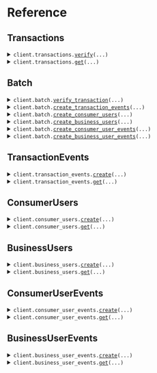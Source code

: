 # Reference
## Transactions
<details><summary><code>client.transactions.<a href="src/flagright/transactions/client.py">verify</a>(...)</code></summary>
<dl>
<dd>

#### 📝 Description

<dl>
<dd>

<dl>
<dd>

## POST Transactions

`/transactions` endpoint allows you to operate on the [Transaction entity.](/guides/overview/entities#transaction)

In order to pass the payload of a transaction to Flagright and verify the transaction, you will need to call this endpoint with the transaction payload. Not all fields are mandatory, you will only need to pass in the fields that you have and are relevant for your compliance setup. 


### Payload

Here are some of the most used payload fields explained (you can find the full payload [schema below](/api-reference/api-reference/transactions/verify#request) with 1 line descriptions):

* `type`: Type of transaction (Ex: `WITHDRAWAL`, `DEPOSIT`, `TRANSFER` etc). 
* `transactionId` - Unique Identifier for the transaction. 
* `timestamp` - UNIX timestamp in *milliseconds* of when the transaction took place
* `transactionState` - The state of the transaction, set to `CREATED` by default. [More details here](/guides/overview/entities#transaction-lifecycle-through-transaction-events)
* `originUserId` - Unique identifier (if any) of the user who is sending the money. This user must be created within the Flagright system before using the [create a consumer user](/api-reference/api-reference/consumer-users/create) or [create a business user](/api-reference/api-reference/business-users/create) endpoint
* `destinationUserId` - Unique identifier (if any) of the user who is receiving the money. This user must be created within the Flagright system before using the [create a consumer user](/api-reference/api-reference/consumer-users/create) or [create a business user](/api-reference/api-reference/business-users/create) endpoint
* `originAmountDetails` - Details of the amount being sent from the origin
* `destinationAmountDetails` - Details of the amount being received at the destination
* `originPaymentDetails` - Payment details (if any) used at the origin (ex: `CARD`, `IBAN`, `WALLET` etc). You can click on the dropdown next to the field in the schema below to view all supported payment types.
* `destinationPaymentDetails` - Payment details (if any) used at the destination (ex: `CARD`, `IBAN`, `WALLET` etc). You can click on the dropdown next to the field in the schema below to view all supported payment types.
</dd>
</dl>
</dd>
</dl>

#### 🔌 Usage

<dl>
<dd>

<dl>
<dd>

```python
from flagright import (
    DeviceData,
    Flagright,
    Tag,
    TransactionAmountDetails,
    TransactionDestinationPaymentDetails_Card,
    TransactionOriginPaymentDetails_Card,
)

client = Flagright(
    api_key="YOUR_API_KEY",
)
client.transactions.verify(
    type="DEPOSIT",
    transaction_id="7b80a539eea6e78acbd6d458e5971482",
    timestamp=1641654664000.0,
    origin_user_id="8650a2611d0771cba03310f74bf6",
    destination_user_id="9350a2611e0771cba03310f74bf6",
    origin_amount_details=TransactionAmountDetails(
        transaction_amount=800.0,
        transaction_currency="EUR",
        country="DE",
    ),
    destination_amount_details=TransactionAmountDetails(
        transaction_amount=68351.34,
        transaction_currency="INR",
        country="IN",
    ),
    origin_payment_details=TransactionOriginPaymentDetails_Card(
        card_fingerprint="20ac00fed8ef913aefb17cfae1097cce",
        card_issued_country="TR",
        transaction_reference_field="Deposit",
        f_3_ds_done=True,
    ),
    destination_payment_details=TransactionDestinationPaymentDetails_Card(
        card_fingerprint="20ac00fed8ef913aefb17cfae1097cce",
        card_issued_country="TR",
        transaction_reference_field="Deposit",
        f_3_ds_done=True,
    ),
    promotion_code_used=True,
    reference="loan repayment",
    origin_device_data=DeviceData(
        battery_level=95.0,
        device_latitude=13.0033,
        device_longitude=76.1004,
        ip_address="10.23.191.2",
        device_identifier="3c49f915d04485e34caba",
        vpn_used=False,
        operating_system="Android 11.2",
        device_maker="ASUS",
        device_model="Zenphone M2 Pro Max",
        device_year="2018",
        app_version="1.1.0",
    ),
    destination_device_data=DeviceData(
        battery_level=95.0,
        device_latitude=13.0033,
        device_longitude=76.1004,
        ip_address="10.23.191.2",
        device_identifier="3c49f915d04485e34caba",
        vpn_used=False,
        operating_system="Android 11.2",
        device_maker="ASUS",
        device_model="Zenphone M2 Pro Max",
        device_year="2018",
        app_version="1.1.0",
    ),
    tags=[
        Tag(
            key="customKey",
            value="customValue",
        )
    ],
)

```
</dd>
</dl>
</dd>
</dl>

#### ⚙️ Parameters

<dl>
<dd>

<dl>
<dd>

**type:** `TransactionType` 
    
</dd>
</dl>

<dl>
<dd>

**transaction_id:** `str` — Unique transaction identifier
    
</dd>
</dl>

<dl>
<dd>

**timestamp:** `float` — Timestamp of when transaction took place
    
</dd>
</dl>

<dl>
<dd>

**validate_origin_user_id:** `typing.Optional[BooleanString]` — Boolean string whether Flagright should validate if provided originUserId exist. True by default
    
</dd>
</dl>

<dl>
<dd>

**validate_destination_user_id:** `typing.Optional[BooleanString]` — Boolean string whether Flagright should validate if provided destinationUserId exist. True by default
    
</dd>
</dl>

<dl>
<dd>

**validate_transaction_id:** `typing.Optional[BooleanString]` — Boolean string whether Flagright should validate if provided transactionId exist. True by default
    
</dd>
</dl>

<dl>
<dd>

**trs_only:** `typing.Optional[BooleanString]` 
    
</dd>
</dl>

<dl>
<dd>

**origin_user_id:** `typing.Optional[str]` — UserId for where the transaction originates from
    
</dd>
</dl>

<dl>
<dd>

**destination_user_id:** `typing.Optional[str]` — UserId for transaction's destination. In other words, where the value is being transferred to.
    
</dd>
</dl>

<dl>
<dd>

**transaction_state:** `typing.Optional[TransactionState]` 
    
</dd>
</dl>

<dl>
<dd>

**origin_amount_details:** `typing.Optional[TransactionAmountDetails]` 
    
</dd>
</dl>

<dl>
<dd>

**destination_amount_details:** `typing.Optional[TransactionAmountDetails]` 
    
</dd>
</dl>

<dl>
<dd>

**origin_payment_details:** `typing.Optional[TransactionOriginPaymentDetails]` — Payment details of the origin. It can be a bank account number, wallet ID, card fingerprint etc.
    
</dd>
</dl>

<dl>
<dd>

**destination_payment_details:** `typing.Optional[TransactionDestinationPaymentDetails]` 
    
</dd>
</dl>

<dl>
<dd>

**origin_funds_info:** `typing.Optional[OriginFundsInfo]` 
    
</dd>
</dl>

<dl>
<dd>

**related_transaction_ids:** `typing.Optional[typing.Sequence[str]]` — IDs of transactions related to this transaction. Ex: refund, split bills
    
</dd>
</dl>

<dl>
<dd>

**product_type:** `typing.Optional[str]` — Type of produce being used by the consumer (ex wallets, payments etc)
    
</dd>
</dl>

<dl>
<dd>

**promotion_code_used:** `typing.Optional[bool]` — Whether a promotion code was used or not the transaction
    
</dd>
</dl>

<dl>
<dd>

**reference:** `typing.Optional[str]` — Reference field for the transaction indicating the purpose of the transaction etc.
    
</dd>
</dl>

<dl>
<dd>

**origin_device_data:** `typing.Optional[DeviceData]` 
    
</dd>
</dl>

<dl>
<dd>

**destination_device_data:** `typing.Optional[DeviceData]` 
    
</dd>
</dl>

<dl>
<dd>

**tags:** `typing.Optional[typing.Sequence[Tag]]` — Additional information that can be added via tags
    
</dd>
</dl>

<dl>
<dd>

**request_options:** `typing.Optional[RequestOptions]` — Request-specific configuration.
    
</dd>
</dl>
</dd>
</dl>


</dd>
</dl>
</details>

<details><summary><code>client.transactions.<a href="src/flagright/transactions/client.py">get</a>(...)</code></summary>
<dl>
<dd>

#### 📝 Description

<dl>
<dd>

<dl>
<dd>

### GET Transactions

`/transactions` endpoint allows you to operate on the [Transaction entity](/guides/overview/entities#transaction).

Calling `GET /transactions/{transactionId}` will return the entire transaction payload and rule execution results for the transaction with the corresponding `transactionId`
</dd>
</dl>
</dd>
</dl>

#### 🔌 Usage

<dl>
<dd>

<dl>
<dd>

```python
from flagright import Flagright

client = Flagright(
    api_key="YOUR_API_KEY",
)
client.transactions.get(
    transaction_id="transactionId",
)

```
</dd>
</dl>
</dd>
</dl>

#### ⚙️ Parameters

<dl>
<dd>

<dl>
<dd>

**transaction_id:** `str` — Unique Transaction Identifier
    
</dd>
</dl>

<dl>
<dd>

**request_options:** `typing.Optional[RequestOptions]` — Request-specific configuration.
    
</dd>
</dl>
</dd>
</dl>


</dd>
</dl>
</details>

## Batch
<details><summary><code>client.batch.<a href="src/flagright/batch/client.py">verify_transaction</a>(...)</code></summary>
<dl>
<dd>

#### 🔌 Usage

<dl>
<dd>

<dl>
<dd>

```python
from flagright import Flagright, Transaction

client = Flagright(
    api_key="YOUR_API_KEY",
)
client.batch.verify_transaction(
    data=[
        Transaction(
            type="DEPOSIT",
            transaction_id="transactionId",
            timestamp=1.1,
        )
    ],
)

```
</dd>
</dl>
</dd>
</dl>

#### ⚙️ Parameters

<dl>
<dd>

<dl>
<dd>

**data:** `typing.Sequence[Transaction]` 
    
</dd>
</dl>

<dl>
<dd>

**validate_origin_user_id:** `typing.Optional[BooleanString]` — Boolean string whether Flagright should validate if provided originUserId exist. True by default
    
</dd>
</dl>

<dl>
<dd>

**validate_destination_user_id:** `typing.Optional[BooleanString]` — Boolean string whether Flagright should validate if provided destinationUserId exist. True by default
    
</dd>
</dl>

<dl>
<dd>

**batch_id:** `typing.Optional[str]` 
    
</dd>
</dl>

<dl>
<dd>

**request_options:** `typing.Optional[RequestOptions]` — Request-specific configuration.
    
</dd>
</dl>
</dd>
</dl>


</dd>
</dl>
</details>

<details><summary><code>client.batch.<a href="src/flagright/batch/client.py">create_transaction_events</a>(...)</code></summary>
<dl>
<dd>

#### 🔌 Usage

<dl>
<dd>

<dl>
<dd>

```python
from flagright import Flagright, TransactionEvent

client = Flagright(
    api_key="YOUR_API_KEY",
)
client.batch.create_transaction_events(
    data=[
        TransactionEvent(
            transaction_state="CREATED",
            timestamp=1.1,
            transaction_id="transactionId",
        )
    ],
)

```
</dd>
</dl>
</dd>
</dl>

#### ⚙️ Parameters

<dl>
<dd>

<dl>
<dd>

**data:** `typing.Sequence[TransactionEvent]` 
    
</dd>
</dl>

<dl>
<dd>

**batch_id:** `typing.Optional[str]` 
    
</dd>
</dl>

<dl>
<dd>

**request_options:** `typing.Optional[RequestOptions]` — Request-specific configuration.
    
</dd>
</dl>
</dd>
</dl>


</dd>
</dl>
</details>

<details><summary><code>client.batch.<a href="src/flagright/batch/client.py">create_consumer_users</a>(...)</code></summary>
<dl>
<dd>

#### 🔌 Usage

<dl>
<dd>

<dl>
<dd>

```python
from flagright import Flagright, User

client = Flagright(
    api_key="YOUR_API_KEY",
)
client.batch.create_consumer_users(
    data=[
        User(
            user_id="userId",
            created_timestamp=1.1,
        )
    ],
)

```
</dd>
</dl>
</dd>
</dl>

#### ⚙️ Parameters

<dl>
<dd>

<dl>
<dd>

**data:** `typing.Sequence[User]` 
    
</dd>
</dl>

<dl>
<dd>

**batch_id:** `typing.Optional[str]` 
    
</dd>
</dl>

<dl>
<dd>

**request_options:** `typing.Optional[RequestOptions]` — Request-specific configuration.
    
</dd>
</dl>
</dd>
</dl>


</dd>
</dl>
</details>

<details><summary><code>client.batch.<a href="src/flagright/batch/client.py">create_business_users</a>(...)</code></summary>
<dl>
<dd>

#### 🔌 Usage

<dl>
<dd>

<dl>
<dd>

```python
from flagright import Business, CompanyGeneralDetails, Flagright, LegalEntity

client = Flagright(
    api_key="YOUR_API_KEY",
)
client.batch.create_business_users(
    data=[
        Business(
            user_id="userId",
            created_timestamp=1.1,
            legal_entity=LegalEntity(
                company_general_details=CompanyGeneralDetails(
                    legal_name="Ozkan Hazelnut Export JSC",
                    business_industry=["Farming"],
                    main_products_services_sold=["Hazelnut"],
                ),
            ),
        )
    ],
)

```
</dd>
</dl>
</dd>
</dl>

#### ⚙️ Parameters

<dl>
<dd>

<dl>
<dd>

**data:** `typing.Sequence[Business]` 
    
</dd>
</dl>

<dl>
<dd>

**batch_id:** `typing.Optional[str]` 
    
</dd>
</dl>

<dl>
<dd>

**request_options:** `typing.Optional[RequestOptions]` — Request-specific configuration.
    
</dd>
</dl>
</dd>
</dl>


</dd>
</dl>
</details>

<details><summary><code>client.batch.<a href="src/flagright/batch/client.py">create_consumer_user_events</a>(...)</code></summary>
<dl>
<dd>

#### 🔌 Usage

<dl>
<dd>

<dl>
<dd>

```python
from flagright import ConsumerUserEvent, Flagright

client = Flagright(
    api_key="YOUR_API_KEY",
)
client.batch.create_consumer_user_events(
    data=[
        ConsumerUserEvent(
            timestamp=1.1,
            user_id="userId",
        )
    ],
)

```
</dd>
</dl>
</dd>
</dl>

#### ⚙️ Parameters

<dl>
<dd>

<dl>
<dd>

**data:** `typing.Sequence[ConsumerUserEvent]` 
    
</dd>
</dl>

<dl>
<dd>

**batch_id:** `typing.Optional[str]` 
    
</dd>
</dl>

<dl>
<dd>

**request_options:** `typing.Optional[RequestOptions]` — Request-specific configuration.
    
</dd>
</dl>
</dd>
</dl>


</dd>
</dl>
</details>

<details><summary><code>client.batch.<a href="src/flagright/batch/client.py">create_business_user_events</a>(...)</code></summary>
<dl>
<dd>

#### 🔌 Usage

<dl>
<dd>

<dl>
<dd>

```python
from flagright import BusinessUserEvent, Flagright

client = Flagright(
    api_key="YOUR_API_KEY",
)
client.batch.create_business_user_events(
    data=[
        BusinessUserEvent(
            timestamp=1.1,
            user_id="userId",
        )
    ],
)

```
</dd>
</dl>
</dd>
</dl>

#### ⚙️ Parameters

<dl>
<dd>

<dl>
<dd>

**data:** `typing.Sequence[BusinessUserEvent]` 
    
</dd>
</dl>

<dl>
<dd>

**batch_id:** `typing.Optional[str]` 
    
</dd>
</dl>

<dl>
<dd>

**request_options:** `typing.Optional[RequestOptions]` — Request-specific configuration.
    
</dd>
</dl>
</dd>
</dl>


</dd>
</dl>
</details>

## TransactionEvents
<details><summary><code>client.transaction_events.<a href="src/flagright/transaction_events/client.py">create</a>(...)</code></summary>
<dl>
<dd>

#### 📝 Description

<dl>
<dd>

<dl>
<dd>

## POST Transaction Events

`/events/transaction` endpoint allows you to operate on the [Transaction Events entity.](/guides/overview/entities#transaction-event)

Transaction events are created after the initial `POST /transactions` call (which creates a transaction) and are used to:

* Update the STATE of the transaction, using the `transactionState` field and manage the [Transaction Lifecycle](/guides/overview/entities#transaction-lifecycle-through-transaction-events)
* Update the transaction details, using the `updatedTransactionAttributes` field.

> If you have neither of the above two use cases, you do not need to use transaction events. 

### Payload

Each transaction event needs three mandatory fields:

* `transactionState` - STATE of the transaction -> value is set to `CREATED` after `POST /transactions` call
* `timestamp`- the timestamp of when the event was created or occured in your system
* `transactionId` - The ID of the transaction for which this event is generated. 

In order to make individual events retrievable, you also need to pass in a unique `eventId` to the request body.
</dd>
</dl>
</dd>
</dl>

#### 🔌 Usage

<dl>
<dd>

<dl>
<dd>

```python
from flagright import DeviceData, Flagright

client = Flagright(
    api_key="YOUR_API_KEY",
)
client.transaction_events.create(
    transaction_state="SUCCESSFUL",
    timestamp=1431231244001.0,
    transaction_id="443dea26147a406b957d9ee3a1247b11",
    event_id="aaeeb166147a406b957dd9147a406b957",
    event_description="Transaction created",
    meta_data=DeviceData(
        battery_level=76.3,
        device_latitude=13.009711,
        device_longitude=76.102898,
        ip_address="79.144.2.20",
        vpn_used=True,
    ),
)

```
</dd>
</dl>
</dd>
</dl>

#### ⚙️ Parameters

<dl>
<dd>

<dl>
<dd>

**transaction_state:** `TransactionState` 
    
</dd>
</dl>

<dl>
<dd>

**timestamp:** `float` — Timestamp of the event
    
</dd>
</dl>

<dl>
<dd>

**transaction_id:** `str` — Transaction ID the event pertains to
    
</dd>
</dl>

<dl>
<dd>

**event_id:** `typing.Optional[str]` — Unique event ID
    
</dd>
</dl>

<dl>
<dd>

**reason:** `typing.Optional[str]` — Reason for the event or a state change
    
</dd>
</dl>

<dl>
<dd>

**event_description:** `typing.Optional[str]` — Event description
    
</dd>
</dl>

<dl>
<dd>

**updated_transaction_attributes:** `typing.Optional[TransactionUpdatable]` 
    
</dd>
</dl>

<dl>
<dd>

**meta_data:** `typing.Optional[DeviceData]` 
    
</dd>
</dl>

<dl>
<dd>

**request_options:** `typing.Optional[RequestOptions]` — Request-specific configuration.
    
</dd>
</dl>
</dd>
</dl>


</dd>
</dl>
</details>

<details><summary><code>client.transaction_events.<a href="src/flagright/transaction_events/client.py">get</a>(...)</code></summary>
<dl>
<dd>

#### 📝 Description

<dl>
<dd>

<dl>
<dd>

### GET Transaction Events

`/events/transaction` endpoint allows you to operate on the [Transaction Events entity.](/guides/overview/entities#transaction-event). 

You can retrieve any transaction event you created using the [POST Transaction Events](/api-reference/api-reference/transaction-events/create) call.
</dd>
</dl>
</dd>
</dl>

#### 🔌 Usage

<dl>
<dd>

<dl>
<dd>

```python
from flagright import Flagright

client = Flagright(
    api_key="YOUR_API_KEY",
)
client.transaction_events.get(
    event_id="eventId",
)

```
</dd>
</dl>
</dd>
</dl>

#### ⚙️ Parameters

<dl>
<dd>

<dl>
<dd>

**event_id:** `str` — Unique Transaction Identifier
    
</dd>
</dl>

<dl>
<dd>

**request_options:** `typing.Optional[RequestOptions]` — Request-specific configuration.
    
</dd>
</dl>
</dd>
</dl>


</dd>
</dl>
</details>

## ConsumerUsers
<details><summary><code>client.consumer_users.<a href="src/flagright/consumer_users/client.py">create</a>(...)</code></summary>
<dl>
<dd>

#### 📝 Description

<dl>
<dd>

<dl>
<dd>

## POST Consumer User

`/consumer/user` endpoint allows you to operate on the Consumer user entity.

In order to pass the payload of a User to Flagright and verify the User, you will need to call this endpoint with the User payload. Not all fields are mandatory, you will only need to pass in the fields that you have and are relevant for your compliance setup.

### Payload

Each consumer user needs two mandatory fields:

* `userId` - Unique identifier for the user
* `createdTimestamp` - UNIX timestamp in *milliseconds* for when the User is created in your system
</dd>
</dl>
</dd>
</dl>

#### 🔌 Usage

<dl>
<dd>

<dl>
<dd>

```python
from flagright import (
    Address,
    ConsumerName,
    ContactDetails,
    Flagright,
    LegalDocument,
    Tag,
    UserDetails,
    UserTag,
)

client = Flagright(
    api_key="YOUR_API_KEY",
)
client.consumer_users.create(
    user_id="96647cfd9e8fe66ee0f3362e011e34e8",
    created_timestamp=1641654664000.0,
    user_details=UserDetails(
        name=ConsumerName(
            first_name="Baran",
            middle_name="Realblood",
            last_name="Ozkan",
        ),
        date_of_birth="1991-01-01",
        country_of_residence="US",
        country_of_nationality="DE",
    ),
    legal_documents=[
        LegalDocument(
            document_type="passport",
            document_number="Z9431P",
            document_issued_date=1639939034000.0,
            document_expiration_date=1839939034000.0,
            document_issued_country="DE",
            tags=[
                Tag(
                    key="customerType",
                    value="wallet",
                )
            ],
        )
    ],
    contact_details=ContactDetails(
        email_ids=["baran@flagright.com"],
        contact_numbers=["+37112345432"],
        websites=["flagright.com"],
        addresses=[
            Address(
                address_lines=["Klara-Franke Str 20"],
                postcode="10557",
                city="Berlin",
                state="Berlin",
                country="Germany",
                tags=[
                    Tag(
                        key="customKey",
                        value="customValue",
                    )
                ],
            )
        ],
    ),
    tags=[
        UserTag(
            key="customKey",
            value="customValue",
        )
    ],
)

```
</dd>
</dl>
</dd>
</dl>

#### ⚙️ Parameters

<dl>
<dd>

<dl>
<dd>

**user_id:** `str` — Unique user ID
    
</dd>
</dl>

<dl>
<dd>

**created_timestamp:** `float` — Timestamp when userId is created
    
</dd>
</dl>

<dl>
<dd>

**lock_cra_risk_level:** `typing.Optional[BooleanString]` — Boolean string whether Flagright should lock the CRA risk level for the user.
    
</dd>
</dl>

<dl>
<dd>

**lock_kyc_risk_level:** `typing.Optional[BooleanString]` — Boolean string whether Flagright should lock the KYC risk level for the user.
    
</dd>
</dl>

<dl>
<dd>

**validate_user_id:** `typing.Optional[BooleanString]` — Boolean string whether Flagright should validate the userId
    
</dd>
</dl>

<dl>
<dd>

**krs_only:** `typing.Optional[BooleanString]` 
    
</dd>
</dl>

<dl>
<dd>

**activated_timestamp:** `typing.Optional[float]` — Timestamp when user was activated
    
</dd>
</dl>

<dl>
<dd>

**user_details:** `typing.Optional[UserDetails]` 
    
</dd>
</dl>

<dl>
<dd>

**user_state_details:** `typing.Optional[UserStateDetails]` 
    
</dd>
</dl>

<dl>
<dd>

**kyc_status_details:** `typing.Optional[KycStatusDetails]` 
    
</dd>
</dl>

<dl>
<dd>

**eodd_date:** `typing.Optional[float]` 
    
</dd>
</dl>

<dl>
<dd>

**employment_status:** `typing.Optional[EmploymentStatus]` 
    
</dd>
</dl>

<dl>
<dd>

**occupation:** `typing.Optional[str]` 
    
</dd>
</dl>

<dl>
<dd>

**legal_documents:** `typing.Optional[typing.Sequence[LegalDocument]]` — User's legal identity documents - See Document Model for details
    
</dd>
</dl>

<dl>
<dd>

**contact_details:** `typing.Optional[ContactDetails]` 
    
</dd>
</dl>

<dl>
<dd>

**employment_details:** `typing.Optional[EmploymentDetails]` 
    
</dd>
</dl>

<dl>
<dd>

**transaction_limits:** `typing.Optional[TransactionLimits]` 
    
</dd>
</dl>

<dl>
<dd>

**expected_income:** `typing.Optional[ExpectedIncome]` 
    
</dd>
</dl>

<dl>
<dd>

**risk_level:** `typing.Optional[RiskLevel]` 
    
</dd>
</dl>

<dl>
<dd>

**kyc_risk_level:** `typing.Optional[RiskLevel]` 
    
</dd>
</dl>

<dl>
<dd>

**acquisition_channel:** `typing.Optional[AcquisitionChannel]` 
    
</dd>
</dl>

<dl>
<dd>

**reason_for_account_opening:** `typing.Optional[typing.Sequence[str]]` 
    
</dd>
</dl>

<dl>
<dd>

**source_of_funds:** `typing.Optional[typing.Sequence[SourceOfFunds]]` 
    
</dd>
</dl>

<dl>
<dd>

**user_segment:** `typing.Optional[ConsumerUserSegment]` 
    
</dd>
</dl>

<dl>
<dd>

**pep_status:** `typing.Optional[typing.Sequence[PepStatus]]` 
    
</dd>
</dl>

<dl>
<dd>

**last_transaction_timestamp:** `typing.Optional[float]` — Timestamp of the last successful transaction of the user
    
</dd>
</dl>

<dl>
<dd>

**linked_entities:** `typing.Optional[UserEntityLink]` 
    
</dd>
</dl>

<dl>
<dd>

**saved_payment_details:** `typing.Optional[typing.Sequence[UserSavedPaymentDetailsItem]]` 
    
</dd>
</dl>

<dl>
<dd>

**tags:** `typing.Optional[typing.Sequence[UserTag]]` — Additional information that can be added via tags
    
</dd>
</dl>

<dl>
<dd>

**attachments:** `typing.Optional[typing.Sequence[PersonAttachment]]` — Uploaded user's attachment
    
</dd>
</dl>

<dl>
<dd>

**request_options:** `typing.Optional[RequestOptions]` — Request-specific configuration.
    
</dd>
</dl>
</dd>
</dl>


</dd>
</dl>
</details>

<details><summary><code>client.consumer_users.<a href="src/flagright/consumer_users/client.py">get</a>(...)</code></summary>
<dl>
<dd>

#### 📝 Description

<dl>
<dd>

<dl>
<dd>

### GET Consumer User

`/consumer/user` endpoint allows you to operate on the Consumer User entity.

Calling `GET /consumer/user/{userId}` will return the entire user payload and rule execution results for the user with the corresponding `userId`
</dd>
</dl>
</dd>
</dl>

#### 🔌 Usage

<dl>
<dd>

<dl>
<dd>

```python
from flagright import Flagright

client = Flagright(
    api_key="YOUR_API_KEY",
)
client.consumer_users.get(
    user_id="userId",
)

```
</dd>
</dl>
</dd>
</dl>

#### ⚙️ Parameters

<dl>
<dd>

<dl>
<dd>

**user_id:** `str` — 
    
</dd>
</dl>

<dl>
<dd>

**request_options:** `typing.Optional[RequestOptions]` — Request-specific configuration.
    
</dd>
</dl>
</dd>
</dl>


</dd>
</dl>
</details>

## BusinessUsers
<details><summary><code>client.business_users.<a href="src/flagright/business_users/client.py">create</a>(...)</code></summary>
<dl>
<dd>

#### 📝 Description

<dl>
<dd>

<dl>
<dd>

## POST Business User

`/business/user` endpoint allows you to operate on the Business user entity.

In order to pass the payload of a User to Flagright and verify the User, you will need to call this endpoint with the User payload. Not all fields are mandatory, you will only need to pass in the fields that you have and are relevant for your compliance setup.

### Payload


Each business user needs three mandatory fields:

* `userId` - Unique identifier for the user
* `legalEntity` - Details of the business legal entity (CompanyGeneralDetails, FinancialDetails etc) - only `legalName`in `CompanyGeneralDetails` is mandatory
* `createdTimestamp` - UNIX timestamp in *milliseconds* for when the User is created in your system
</dd>
</dl>
</dd>
</dl>

#### 🔌 Usage

<dl>
<dd>

<dl>
<dd>

```python
from flagright import CompanyGeneralDetails, Flagright, LegalEntity

client = Flagright(
    api_key="YOUR_API_KEY",
)
client.business_users.create(
    user_id="userId",
    created_timestamp=1.1,
    legal_entity=LegalEntity(
        company_general_details=CompanyGeneralDetails(
            legal_name="Ozkan Hazelnut Export JSC",
            business_industry=["Farming"],
            main_products_services_sold=["Hazelnut"],
        ),
    ),
)

```
</dd>
</dl>
</dd>
</dl>

#### ⚙️ Parameters

<dl>
<dd>

<dl>
<dd>

**user_id:** `str` — Unique user ID for the user
    
</dd>
</dl>

<dl>
<dd>

**created_timestamp:** `float` — Timestamp when the user was created
    
</dd>
</dl>

<dl>
<dd>

**legal_entity:** `LegalEntity` 
    
</dd>
</dl>

<dl>
<dd>

**lock_cra_risk_level:** `typing.Optional[BooleanString]` — Boolean string whether Flagright should lock the CRA risk level for the user.
    
</dd>
</dl>

<dl>
<dd>

**lock_kyc_risk_level:** `typing.Optional[BooleanString]` — Boolean string whether Flagright should lock the KYC risk level for the user.
    
</dd>
</dl>

<dl>
<dd>

**validate_user_id:** `typing.Optional[BooleanString]` — Boolean string whether Flagright should validate the userId
    
</dd>
</dl>

<dl>
<dd>

**krs_only:** `typing.Optional[BooleanString]` 
    
</dd>
</dl>

<dl>
<dd>

**activated_timestamp:** `typing.Optional[float]` — Timestamp when the user was activated
    
</dd>
</dl>

<dl>
<dd>

**user_state_details:** `typing.Optional[UserStateDetails]` 
    
</dd>
</dl>

<dl>
<dd>

**kyc_status_details:** `typing.Optional[KycStatusDetails]` 
    
</dd>
</dl>

<dl>
<dd>

**share_holders:** `typing.Optional[typing.Sequence[Person]]` — Shareholders (beneficiaries) of the company that hold at least 25% ownership. Can be another company or an individual
    
</dd>
</dl>

<dl>
<dd>

**directors:** `typing.Optional[typing.Sequence[Person]]` — Director(s) of the company. Must be at least one
    
</dd>
</dl>

<dl>
<dd>

**transaction_limits:** `typing.Optional[TransactionLimits]` 
    
</dd>
</dl>

<dl>
<dd>

**risk_level:** `typing.Optional[RiskLevel]` 
    
</dd>
</dl>

<dl>
<dd>

**kyc_risk_level:** `typing.Optional[RiskLevel]` 
    
</dd>
</dl>

<dl>
<dd>

**allowed_payment_methods:** `typing.Optional[typing.Sequence[PaymentMethod]]` 
    
</dd>
</dl>

<dl>
<dd>

**last_transaction_timestamp:** `typing.Optional[float]` — Timestamp of the last successful transaction of the user
    
</dd>
</dl>

<dl>
<dd>

**linked_entities:** `typing.Optional[UserEntityLink]` 
    
</dd>
</dl>

<dl>
<dd>

**acquisition_channel:** `typing.Optional[AcquisitionChannel]` 
    
</dd>
</dl>

<dl>
<dd>

**saved_payment_details:** `typing.Optional[typing.Sequence[BusinessSavedPaymentDetailsItem]]` 
    
</dd>
</dl>

<dl>
<dd>

**mcc_details:** `typing.Optional[MccDetails]` 
    
</dd>
</dl>

<dl>
<dd>

**tags:** `typing.Optional[typing.Sequence[UserTag]]` — Additional information that can be added via tags
    
</dd>
</dl>

<dl>
<dd>

**attachments:** `typing.Optional[typing.Sequence[PersonAttachment]]` — User's attachments uploaded by business user
    
</dd>
</dl>

<dl>
<dd>

**request_options:** `typing.Optional[RequestOptions]` — Request-specific configuration.
    
</dd>
</dl>
</dd>
</dl>


</dd>
</dl>
</details>

<details><summary><code>client.business_users.<a href="src/flagright/business_users/client.py">get</a>(...)</code></summary>
<dl>
<dd>

#### 📝 Description

<dl>
<dd>

<dl>
<dd>

### GET Business User

`/business/user` endpoint allows you to operate on the Business User entity.

Calling `GET /business/user/{userId}` will return the entire User payload and rule execution results for the User with the corresponding `userId`
</dd>
</dl>
</dd>
</dl>

#### 🔌 Usage

<dl>
<dd>

<dl>
<dd>

```python
from flagright import Flagright

client = Flagright(
    api_key="YOUR_API_KEY",
)
client.business_users.get(
    user_id="userId",
)

```
</dd>
</dl>
</dd>
</dl>

#### ⚙️ Parameters

<dl>
<dd>

<dl>
<dd>

**user_id:** `str` — 
    
</dd>
</dl>

<dl>
<dd>

**request_options:** `typing.Optional[RequestOptions]` — Request-specific configuration.
    
</dd>
</dl>
</dd>
</dl>


</dd>
</dl>
</details>

## ConsumerUserEvents
<details><summary><code>client.consumer_user_events.<a href="src/flagright/consumer_user_events/client.py">create</a>(...)</code></summary>
<dl>
<dd>

#### 📝 Description

<dl>
<dd>

<dl>
<dd>

## POST Consumer User Events

`/events/consumer/user` endpoint allows you to operate on the Consumer User Events entity.

User events are created after the initial `POST /consumer/users` call (which creates a user) and are used to:

* Update the STATE and KYC Status of the user, using the `userStateDetails` or `kycStatusDetails` field
* Update the user details, using the `updatedConsumerUserAttributes` field.

> If you have neither of the above two use cases, you do not need to use user events. 

### Payload

Each user event needs three mandatory fields:

* `timestamp`- the timestamp of when the event was created or occured in your system
* `userId` - The ID of the transaction for which this event is generated. 

In order to make individual events retrievable, you also need to pass in a unique `eventId` to the request body.
</dd>
</dl>
</dd>
</dl>

#### 🔌 Usage

<dl>
<dd>

<dl>
<dd>

```python
from flagright import Flagright

client = Flagright(
    api_key="YOUR_API_KEY",
)
client.consumer_user_events.create(
    timestamp=1.1,
    user_id="userId",
)

```
</dd>
</dl>
</dd>
</dl>

#### ⚙️ Parameters

<dl>
<dd>

<dl>
<dd>

**timestamp:** `float` — Timestamp of the event
    
</dd>
</dl>

<dl>
<dd>

**user_id:** `str` — Transaction ID the event pertains to
    
</dd>
</dl>

<dl>
<dd>

**allow_user_type_conversion:** `typing.Optional[BooleanString]` — Boolean string whether Flagright should allow a Consumer user event to be applied to a Business user with the same user ID. This will converts a Business user to a Consumer user.
    
</dd>
</dl>

<dl>
<dd>

**lock_kyc_risk_level:** `typing.Optional[BooleanString]` — Boolean string whether Flagright should lock the KYC risk level for the user.
    
</dd>
</dl>

<dl>
<dd>

**lock_cra_risk_level:** `typing.Optional[BooleanString]` — Boolean string whether Flagright should lock the CRA risk level for the user.
    
</dd>
</dl>

<dl>
<dd>

**event_id:** `typing.Optional[str]` — Unique event ID
    
</dd>
</dl>

<dl>
<dd>

**reason:** `typing.Optional[str]` — Reason for the event or a state change
    
</dd>
</dl>

<dl>
<dd>

**event_description:** `typing.Optional[str]` — Event description
    
</dd>
</dl>

<dl>
<dd>

**updated_consumer_user_attributes:** `typing.Optional[UserOptional]` 
    
</dd>
</dl>

<dl>
<dd>

**request_options:** `typing.Optional[RequestOptions]` — Request-specific configuration.
    
</dd>
</dl>
</dd>
</dl>


</dd>
</dl>
</details>

<details><summary><code>client.consumer_user_events.<a href="src/flagright/consumer_user_events/client.py">get</a>(...)</code></summary>
<dl>
<dd>

#### 📝 Description

<dl>
<dd>

<dl>
<dd>

### GET a Consumer User Event
You can retrieve any consumer user event you created using the [POST Consumer User Events](/api-reference/api-reference/consumer-user-events/create) call.
</dd>
</dl>
</dd>
</dl>

#### 🔌 Usage

<dl>
<dd>

<dl>
<dd>

```python
from flagright import Flagright

client = Flagright(
    api_key="YOUR_API_KEY",
)
client.consumer_user_events.get(
    event_id="eventId",
)

```
</dd>
</dl>
</dd>
</dl>

#### ⚙️ Parameters

<dl>
<dd>

<dl>
<dd>

**event_id:** `str` — Unique Consumer User Event Identifier
    
</dd>
</dl>

<dl>
<dd>

**request_options:** `typing.Optional[RequestOptions]` — Request-specific configuration.
    
</dd>
</dl>
</dd>
</dl>


</dd>
</dl>
</details>

## BusinessUserEvents
<details><summary><code>client.business_user_events.<a href="src/flagright/business_user_events/client.py">create</a>(...)</code></summary>
<dl>
<dd>

#### 📝 Description

<dl>
<dd>

<dl>
<dd>

## POST Business User Events

`/events/business/user` endpoint allows you to operate on the Business User Events entity.

User events are created after the initial `POST /business/users` call (which creates a user) and are used to:

* Update the STATE and KYC Status of the user, using the `userStateDetails` or `kycStatusDetails` field
* Update the user details, using the `updatedBusinessUserAttributes` field.

> If you have neither of the above two use cases, you do not need to use user events. 

### Payload

Each user event needs three mandatory fields:

* `timestamp`- the timestamp of when the event was created or occured in your system
* `userId` - The ID of the transaction for which this event is generated. 

In order to make individual events retrievable, you also need to pass in a unique `eventId` to the request body.
</dd>
</dl>
</dd>
</dl>

#### 🔌 Usage

<dl>
<dd>

<dl>
<dd>

```python
from flagright import Flagright

client = Flagright(
    api_key="YOUR_API_KEY",
)
client.business_user_events.create(
    timestamp=1.1,
    user_id="userId",
)

```
</dd>
</dl>
</dd>
</dl>

#### ⚙️ Parameters

<dl>
<dd>

<dl>
<dd>

**timestamp:** `float` — Timestamp of the event
    
</dd>
</dl>

<dl>
<dd>

**user_id:** `str` — Transaction ID the event pertains to
    
</dd>
</dl>

<dl>
<dd>

**allow_user_type_conversion:** `typing.Optional[BooleanString]` — Boolean string whether Flagright should allow a Business user event to be applied to a Consumer user with the same user ID. This will converts a Consumer user to a Business user.
    
</dd>
</dl>

<dl>
<dd>

**lock_kyc_risk_level:** `typing.Optional[BooleanString]` — Boolean string whether Flagright should lock the KYC risk level for the user.
    
</dd>
</dl>

<dl>
<dd>

**lock_cra_risk_level:** `typing.Optional[BooleanString]` — Boolean string whether Flagright should lock the CRA risk level for the user.
    
</dd>
</dl>

<dl>
<dd>

**event_id:** `typing.Optional[str]` — Unique event ID
    
</dd>
</dl>

<dl>
<dd>

**reason:** `typing.Optional[str]` — Reason for the event or a state change
    
</dd>
</dl>

<dl>
<dd>

**event_description:** `typing.Optional[str]` — Event description
    
</dd>
</dl>

<dl>
<dd>

**updated_business_user_attributes:** `typing.Optional[BusinessOptional]` 
    
</dd>
</dl>

<dl>
<dd>

**request_options:** `typing.Optional[RequestOptions]` — Request-specific configuration.
    
</dd>
</dl>
</dd>
</dl>


</dd>
</dl>
</details>

<details><summary><code>client.business_user_events.<a href="src/flagright/business_user_events/client.py">get</a>(...)</code></summary>
<dl>
<dd>

#### 📝 Description

<dl>
<dd>

<dl>
<dd>

### GET a Business User Event
You can retrieve any business user event you created using the [POST Business User Events](/api-reference/api-reference/business-user-events/create) call.
</dd>
</dl>
</dd>
</dl>

#### 🔌 Usage

<dl>
<dd>

<dl>
<dd>

```python
from flagright import Flagright

client = Flagright(
    api_key="YOUR_API_KEY",
)
client.business_user_events.get(
    event_id="eventId",
)

```
</dd>
</dl>
</dd>
</dl>

#### ⚙️ Parameters

<dl>
<dd>

<dl>
<dd>

**event_id:** `str` — Unique Business User Event Identifier
    
</dd>
</dl>

<dl>
<dd>

**request_options:** `typing.Optional[RequestOptions]` — Request-specific configuration.
    
</dd>
</dl>
</dd>
</dl>


</dd>
</dl>
</details>

